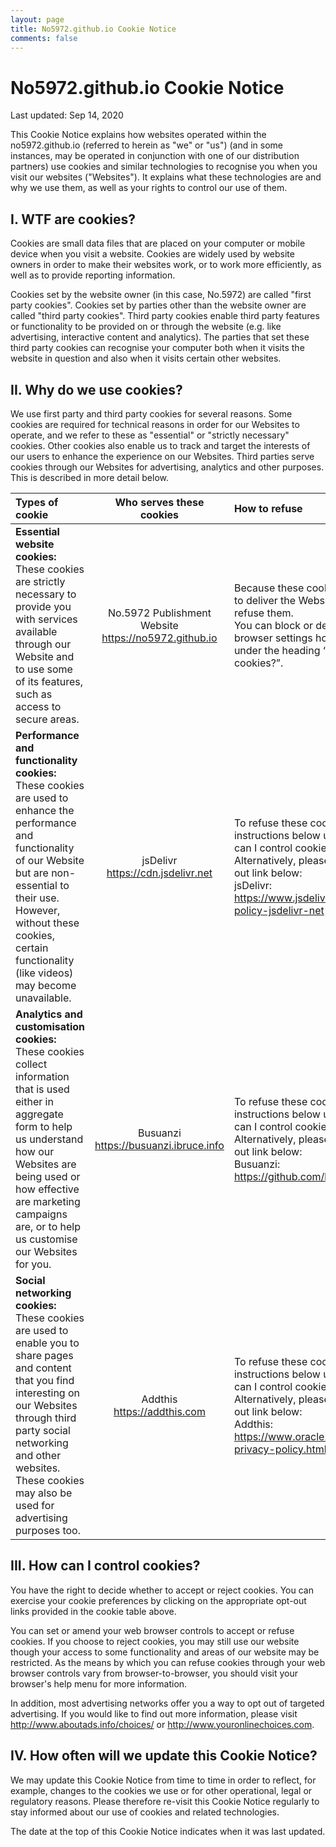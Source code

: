 ```yaml
---
layout: page
title: No5972.github.io Cookie Notice
comments: false
---
```


# No5972.github.io Cookie Notice

Last updated: Sep 14, 2020

This Cookie Notice explains how websites operated within the no5972.github.io (referred to herein as "we" or "us") (and in some instances, may be operated in conjunction with one of our distribution partners) use cookies and similar technologies to recognise you when you visit our websites ("Websites").  It explains what these technologies are and why we use them, as well as your rights to control our use of them.

## I. WTF are cookies?
Cookies are small data files that are placed on your computer or mobile device when you visit a website.  Cookies are widely used by website owners in order to make their websites work, or to work more efficiently, as well as to provide reporting information. 

Cookies set by the website owner (in this case, No.5972) are called "first party cookies".  Cookies set by parties other than the website owner are called "third party cookies".  Third party cookies enable third party features or functionality to be provided on or through the website (e.g. like advertising, interactive content and analytics).  The parties that set these third party cookies can recognise your computer both when it visits the website in question and also when it visits certain other websites. 

## II. Why do we use cookies?
We use first party and third party cookies for several reasons. Some cookies are required for technical reasons in order for our Websites to operate, and we refer to these as "essential" or "strictly necessary" cookies. Other cookies also enable us to track and target the interests of our users to enhance the experience on our Websites.   Third parties serve cookies through our Websites for advertising, analytics and other purposes.  This is described in more detail below.


| Types of cookie | Who serves these cookies | How to refuse |
| :------ | :------: | :------ |
| **Essential website cookies:**<br>These cookies are strictly necessary to provide you with services available through our Website and to use some of its features, such as access to secure areas. | No.5972 Publishment Website <br>https://no5972.github.io | Because these cookies are strictly necessary to deliver the Website to you, you cannot refuse them.<br>You can block or delete them by changing your browser settings however, as described below under the heading “How can I control cookies?”. |
| **Performance and functionality cookies:**<br>These cookies are used to enhance the performance and functionality of our Website but are non-essential to their use. However, without these cookies, certain functionality (like videos) may become unavailable. | jsDelivr <br>https://cdn.jsdelivr.net | To refuse these cookies, please follow the instructions below under the heading “How can I control cookies?”.<br>Alternatively, please click on the relevant opt-out link below:<br>jsDelivr: https://www.jsdelivr.com/terms/privacy-policy-jsdelivr-net |
| **Analytics and customisation cookies:**<br>These cookies collect information that is used either in aggregate form to help us understand how our Websites are being used or how effective are marketing campaigns are, or to help us customise our Websites for you. | Busuanzi<br>https://busuanzi.ibruce.info | To refuse these cookies, please follow the instructions below under the heading "How can I control cookies?"<br>Alternatively, please click on the relevant opt-out link below:<br>Busuanzi: https://github.com/lbsha/busuanzi/issues/1 |
| **Social networking cookies:**<br>These cookies are used to enable you to share pages and content that you find interesting on our Websites through third party social networking and other websites.  These cookies may also be used for advertising purposes too. | Addthis<br>https://addthis.com | To refuse these cookies, please follow the instructions below under the heading "How can I control cookies?"<br>Alternatively, please click on the relevant opt-out link below:<br>Addthis: https://www.oracle.com/legal/privacy/addthis-privacy-policy.html. |


## III. How can I control cookies?

You have the right to decide whether to accept or reject cookies.  You can exercise your cookie preferences by clicking on the appropriate opt-out links provided in the cookie table above.

You can set or amend your web browser controls to accept or refuse cookies. If you choose to reject cookies, you may still use our website though your access to some functionality and areas of our website may be restricted. As the means by which you can refuse cookies through your web browser controls vary from browser-to-browser, you should visit your browser's help menu for more information.

In addition, most advertising networks offer you a way to opt out of targeted advertising.  If you would like to find out more information, please visit http://www.aboutads.info/choices/ or http://www.youronlinechoices.com. 

## IV. How often will we update this Cookie Notice?

We may update this Cookie Notice from time to time in order to reflect, for example, changes to the cookies we use or for other operational, legal or regulatory reasons.  Please therefore re-visit this Cookie Notice regularly to stay informed about our use of cookies and related technologies. 

The date at the top of this Cookie Notice indicates when it was last updated. 

